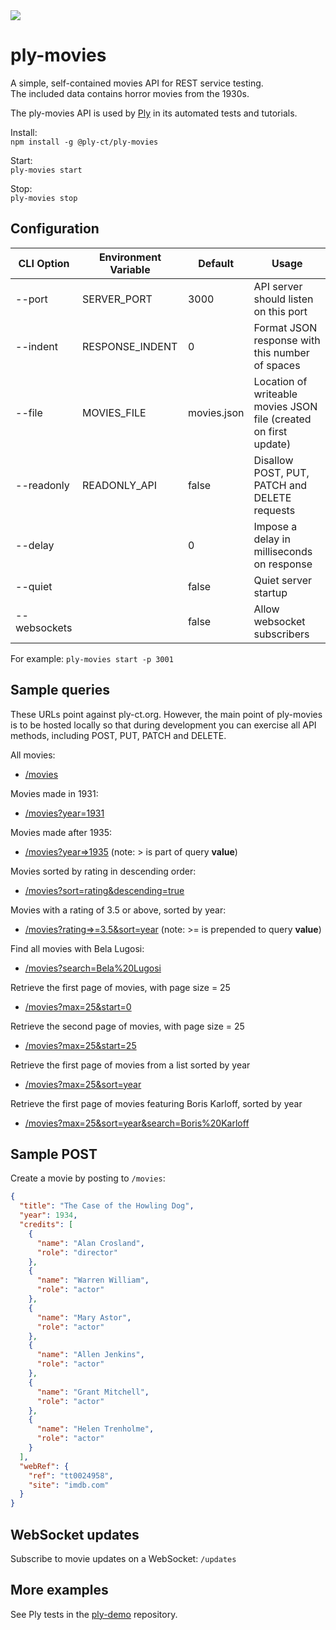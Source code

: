<a href="https://ply-ct.org">
  <img src="https://ply-ct.org/ply/badge/passing.svg" />
</a>

# ply-movies
A simple, self-contained movies API for REST service testing.  
The included data contains horror movies from the 1930s.

The ply-movies API is used by [Ply](https://github.com/ply-ct/ply#readme) 
in its automated tests and tutorials.

Install:  
`npm install -g @ply-ct/ply-movies`

Start:  
`ply-movies start`  

Stop:  
`ply-movies stop`

## Configuration
| CLI Option | Environment Variable | Default | Usage |
| ---------- | -------------------- | ------- | ------|
| --port | SERVER_PORT | 3000 | API server should listen on this port |
| --indent | RESPONSE_INDENT | 0 | Format JSON response with this number of spaces |
| --file | MOVIES_FILE | movies.json | Location of writeable movies JSON file (created on first update) |
| --readonly | READONLY_API | false | Disallow POST, PUT, PATCH and DELETE requests |
| --delay | | 0 | Impose a delay in milliseconds on response |
| --quiet | | false | Quiet server startup
| --websockets | | false | Allow websocket subscribers

For example: `ply-movies start -p 3001`

## Sample queries
These URLs point against ply-ct.org.  However, the main point of ply-movies is to be hosted locally
so that during development you can exercise all API methods, including POST, PUT, PATCH and DELETE.

All movies:
 - [/movies](https://ply-ct.org/movies)

Movies made in 1931:
 - [/movies?year=1931](https://ply-ct.org/movies?year=1931)

Movies made after 1935:
 - [/movies?year=>1935](https://ply-ct.org/movies?year=>1935)
   (note: > is part of query **value**)

Movies sorted by rating in descending order:
 - [/movies?sort=rating&descending=true](https://ply-ct.org/movies?sort=rating&descending=true)

Movies with a rating of 3.5 or above, sorted by year:
 - [/movies?rating=>=3.5&sort=year](https://ply-ct.org/movies?rating=>=3.5&sort=year)
   (note: >= is prepended to query **value**)

Find all movies with Bela Lugosi:
 - [/movies?search=Bela%20Lugosi](https://ply-ct.org/movies?search=Bela%20Lugosi)

Retrieve the first page of movies, with page size = 25
 - [/movies?max=25&start=0](https://ply-ct.org/movies?max=25&start=0)

Retrieve the second page of movies, with page size = 25
 - [/movies?max=25&start=25](https://ply-ct.org/movies?max=25&start=25)

Retrieve the first page of movies from a list sorted by year
 - [/movies?max=25&sort=year](https://ply-ct.org/movies?max=25&sort=year)

Retrieve the first page of movies featuring Boris Karloff, sorted by year
 - [/movies?max=25&sort=year&search=Boris%20Karloff](https://ply-ct.org/movies?max=25&sort=year&search=Boris%20Karloff)

## Sample POST
Create a movie by posting to `/movies`:
```json
{
  "title": "The Case of the Howling Dog",
  "year": 1934,
  "credits": [
    {
      "name": "Alan Crosland",
      "role": "director"
    },
    {
      "name": "Warren William",
      "role": "actor"
    },
    {
      "name": "Mary Astor",
      "role": "actor"
    },
    {
      "name": "Allen Jenkins",
      "role": "actor"
    },
    {
      "name": "Grant Mitchell",
      "role": "actor"
    },
    {
      "name": "Helen Trenholme",
      "role": "actor"
    }
  ],
  "webRef": {
    "ref": "tt0024958",
    "site": "imdb.com"
  }
}
```

## WebSocket updates
Subscribe to movie updates on a WebSocket:
`/updates`

## More examples
See Ply tests in the [ply-demo](https://github.com/ply-ct/ply-demo) repository.
